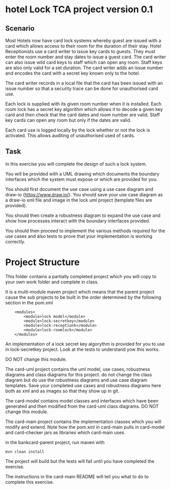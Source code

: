 # hotel Lock TCA project version 0.1

## Scenario
Most Hotels now have card lock systems whereby guest are issued with a card which allows access to their room for the duration of their stay. 
Hotel Receptionists use a card writer to issue key cards to guests. 
They must enter the room number and stay dates to issue a guest card.
The card writer can also issue wild card keys to staff which can open any room.
Staff keys are also only valid for a set duration.
The card writer adds an issue number and encodes the card with a secret key known only to the hotel.

The card writer records in a local file that the card has been issued with an issue number so that a security trace can be done for unauthorised card use.

Each lock is supplied with its given room number when it is installed.
Each room lock has a secret key algorithm which allows it to decode a given key card and then check that the card dates and room number are valid. 
Staff key cards can open any room but only if the dates are valid.

Each card use is logged locally by the lock whether or not the lock is activated. 
This allows auditing of unauthorised used of cards.

## Task

In this exercise you will complete the design of such a lock system.

You will be provided with a UML drawing which documents the boundary interfaces which the system must expose or which are provided for you.

You should first document the use case using a use case diagram and draw-io (https://www.draw.io/).
You should save your use case diagram as a draw-io xml file and image in the lock uml project (template files are provided).

You should then create a robustness diagram to expand the use case and show how processes interact with the boundary interfaces provided.

You should then proceed to implement the various methods required for the use cases and also tests to prove that your implementation is working correctly.


# Project Structure

This folder contains a partially completed project which you will copy to your own work folder and complete in class.


It is a multi-module maven project which means that the parent project cause the sub projects to be built in the order determined by the following section in the pom.xml
```
    <modules>
        <module>lock model</module>
        <module>lock-secretkey</module>
        <module>lock-receptionk</module>
        <module>lock-roomlock</module>
    </modules>
```

An implementation of a lock secret key algorythm is provided for you to use in lock-secretkey project. Look at the tests to understand yow this works.

DO NOT change this module.

The card-uml project contains the uml model, use cases, robustness diagrams and class diagrams for this project.
do not change the class diagram but do use the robustness diagrams and use case diagram templates. Save your completed use cases and robustness diagrams here both as xml and as images so that they show up in git.

The card-model contains model classes and interfaces which have been generated and then modified from the card-uml class diagrams.
DO NOT change this module.

The card-main project contains the implementation classes which you will modify and extend. 
Note how the pom.xml in card-main pulls in card-model and card-checker jars as libraries which card-main uses.

in the bankcard-parent project, run maven with 
```
mvn clean install
```
The project will build but the tests will fail until you have completed the exercise. 

The instructions in the card-main README will tell you what to do to complete this exercise.
